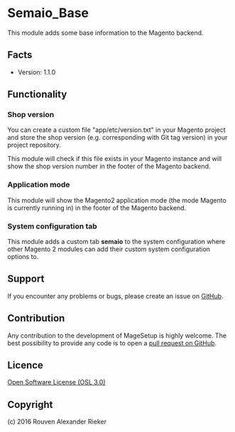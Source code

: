 Semaio_Base
===========

This module adds some base information to the Magento backend.

Facts
-----

* Version: 1.1.0

Functionality
-------------

### Shop version

You can create a custom file "app/etc/version.txt" in your Magento project and store the shop version (e.g. corresponding with Git tag version) in your project repository.

This module will check if this file exists in your Magento instance and will show the shop version number in the footer of the Magento backend.

### Application mode

This module will show the Magento2 application mode (the mode Magento is currently running in) in the footer of the Magento backend.

### System configuration tab

This module adds a custom tab **semaio** to the system configuration where other Magento 2 modules can add their custom system configuration options to.

Support
-------
If you encounter any problems or bugs, please create an issue on [GitHub](https://github.com/semaio/Magento2-Base/issues).

Contribution
------------
Any contribution to the development of MageSetup is highly welcome. The best possibility to provide any code is to open a [pull request on GitHub](https://help.github.com/articles/using-pull-requests).

Licence
-------
[Open Software License (OSL 3.0)](http://opensource.org/licenses/osl-3.0.php)

Copyright
---------
(c) 2016 Rouven Alexander Rieker

